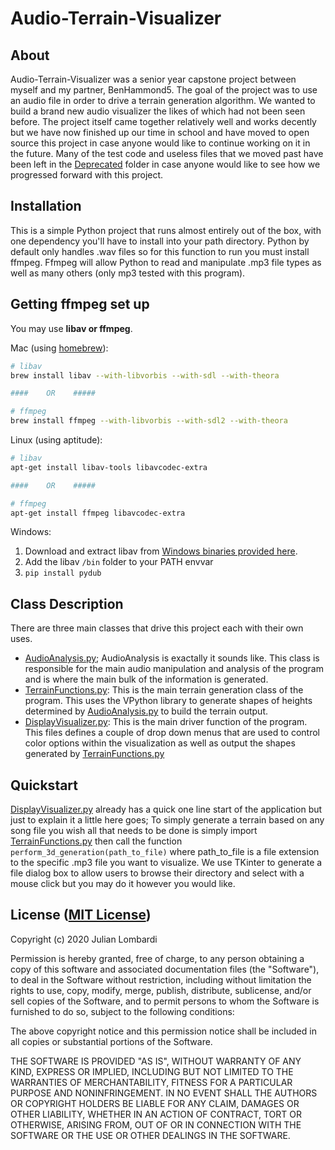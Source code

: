 # Audio-Terrain-Visualizer
## About
Audio-Terrain-Visualizer was a senior year capstone project between myself and my partner, BenHammond5. The goal of the project was to use an audio file in order to drive a terrain generation algorithm. We wanted to build a brand new audio visualizer the likes of which had not been seen before.
The project itself came together relatively well and works decently but we have now finished up our time in school and have moved to open source this project in case anyone would like to continue working on it in the future. Many of the test code and useless files that we moved past have been left in the [Deprecated](../Deprecated) folder in case anyone would like to see how we progressed forward with this project. 

## Installation
This is a simple Python project that runs almost entirely out of the box, with one dependency you'll have to install into your path directory. Python by default only handles .wav files so for this function to run you must install ffmpeg. Ffmpeg will allow Python to read and manipulate .mp3 file types as well as many others (only mp3 tested with this program).

## Getting ffmpeg set up

You may use **libav or ffmpeg**.

Mac (using [homebrew](http://brew.sh)):

```bash
# libav
brew install libav --with-libvorbis --with-sdl --with-theora

####    OR    #####

# ffmpeg
brew install ffmpeg --with-libvorbis --with-sdl2 --with-theora
```

Linux (using aptitude):

```bash
# libav
apt-get install libav-tools libavcodec-extra

####    OR    #####

# ffmpeg
apt-get install ffmpeg libavcodec-extra
```

Windows:

1. Download and extract libav from [Windows binaries provided here](http://builds.libav.org/windows/).
2. Add the libav `/bin` folder to your PATH envvar
3. `pip install pydub`

## Class Description
There are three main classes that drive this project each with their own uses.
- [AudioAnalysis.py](../AudioAnalysis.py); AudioAnalysis is exactally it sounds like. This class is responsible for the main audio manipulation and analysis of the program and is where the main bulk of the information is generated. 
- [TerrainFunctions.py](../TerrainFunctions.py): This is the main terrain generation class of the program. This uses the VPython library to generate shapes of heights determined by [AudioAnalysis.py](../AudioAnalysis.py) to build the terrain output. 
- [DisplayVisualizer.py](../DisplayVisualizer.py): This is the main driver function of the program. This files defines a couple of drop down menus that are used to control color options within the visualization as well as output the shapes generated by [TerrainFunctions.py](../TerrainFunctions.py)

## Quickstart 
[DisplayVisualizer.py](../DisplayVisualizer.py) already has a quick one line start of the application but just to explain it a little here goes; To simply generate a terrain based on any song file you wish all that needs to be done is simply import [TerrainFunctions.py](../TerrainFunctions.py) then call the function `perform_3d_generation(path_to_file)` where path_to_file is a file extension to the specific .mp3 file you want to visualize. We use TKinter to generate a file dialog box to allow users to browse their directory and select with a mouse click but you may do it however you would like. 

## License ([MIT License](http://opensource.org/licenses/mit-license.php))
Copyright (c) 2020 Julian Lombardi

Permission is hereby granted, free of charge, to any person obtaining a copy
of this software and associated documentation files (the "Software"), to deal
in the Software without restriction, including without limitation the rights
to use, copy, modify, merge, publish, distribute, sublicense, and/or sell
copies of the Software, and to permit persons to whom the Software is
furnished to do so, subject to the following conditions:

The above copyright notice and this permission notice shall be included in all
copies or substantial portions of the Software.

THE SOFTWARE IS PROVIDED "AS IS", WITHOUT WARRANTY OF ANY KIND, EXPRESS OR
IMPLIED, INCLUDING BUT NOT LIMITED TO THE WARRANTIES OF MERCHANTABILITY,
FITNESS FOR A PARTICULAR PURPOSE AND NONINFRINGEMENT. IN NO EVENT SHALL THE
AUTHORS OR COPYRIGHT HOLDERS BE LIABLE FOR ANY CLAIM, DAMAGES OR OTHER
LIABILITY, WHETHER IN AN ACTION OF CONTRACT, TORT OR OTHERWISE, ARISING FROM,
OUT OF OR IN CONNECTION WITH THE SOFTWARE OR THE USE OR OTHER DEALINGS IN THE
SOFTWARE.
